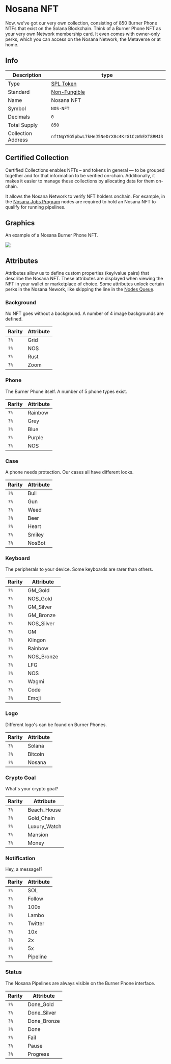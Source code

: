 # Nosana NFT

Now, we’ve got our very own collection, consisting of 850 Burner Phone NTFs that exist on the Solana Blockchain.
Think of a Burner Phone NFT as your very own Network membership card.
It even comes with owner-only perks, which you can access on the Nosana Network, the Metaverse or at home.

## Info

| Description        | type                                                                                                       |
|--------------------|------------------------------------------------------------------------------------------------------------|
| Type               | [SPL Token](https://spl.solana.com/token)                                                                  |
| Standard           | [Non-Fungible](https://docs.metaplex.com/programs/token-metadata/token-standard#the-non-fungible-standard) |
| Name               | Nosana NFT                                                                                                 |
| Symbol             | `NOS-NFT`                                                                                                  |
| Decimals           | `0`                                                                                                        |
| Total Supply       | `850`                                                                                                      |
| Collection Address | `nftNgYSG5pbwL7kHeJ5NeDrX8c4KrG1CzWhEXT8RMJ3`                                                              |

## Certified Collection

Certified Collections enables NFTs – and tokens in general — to be grouped together and for that information
to be verified on-chain.
Additionally, it makes it easier to manage these collections by allocating data for them on-chain.

It allows the Nosana Network to verify NFT holders onchain.
For example, in the [Nosana Jobs Program](programs/jobs) nodes are required to hold an Nosana NFT
to qualify for running pipelines.

## Graphics

An example of a Nosana Burner Phone NFT.

![](https://nosana.io/_nuxt/img/burner-phone.961bb5b.png)

## Attributes

Attributes allow us to define custom properties (key/value pairs) that describe the Nosana NFT.
These attributes are displayed when viewing the NFT in your wallet or marketplace of choice.
Some attributes unlock certain perks in the Nosana Nework,
like skipping the line in the [Nodes Queue](/programs/jobs#nodes-account).

### Background

No NFT goes without a background. A number of 4 image backgrounds are defined.

| Rarity | Attribute |
|--------|-----------|
| `?%`   | Grid      |
| `?%`   | NOS       |
| `?%`   | Rust      |
| `?%`   | Zoom      |

### Phone

The Burner Phone itself. A number of 5 phone types exist.

| Rarity | Attribute |
|--------|-----------|
| `?%`   | Rainbow   |
| `?%`   | Grey      |
| `?%`   | Blue      |
| `?%`   | Purple    |
| `?%`   | NOS       |

### Case

A phone needs protection. Our cases all have different looks.

| Rarity | Attribute |
|--------|-----------|
| `?%`   | Bull      |
| `?%`   | Gun       |
| `?%`   | Weed      |
| `?%`   | Beer      |
| `?%`   | Heart     |
| `?%`   | Smiley    |
| `?%`   | NosBot    |

### Keyboard

The peripherals to your device. Some keyboards are rarer than others.

| Rarity | Attribute   |
|--------|-------------|
| `?%`   | GM_Gold     |
| `?%`   | NOS_Gold    |
| `?%`   | GM_Silver   |
| `?%`   | GM_Bronze   |
| `?%`   | NOS_Silver  |
| `?%`   | GM          |
| `?%`   | Klingon     |
| `?%`   | Rainbow     |
| `?%`   | NOS_Bronze  |
| `?%`   | LFG         |
| `?%`   | NOS         |
| `?%`   | Wagmi       |
| `?%`   | Code        |
| `?%`   | Emoji       |

### Logo

Different logo's can be found on Burner Phones.

| Rarity | Attribute  |
|--------|------------|
| `?%`   | Solana     |
| `?%`   | Bitcoin    |
| `?%`   | Nosana     |

### Crypto Goal

What's your crypto goal?

| Rarity | Attribute    |
|--------|--------------|
| `?%`   | Beach_House  |
| `?%`   | Gold_Chain   |
| `?%`   | Luxury_Watch |
| `?%`   | Mansion      |
| `?%`   | Money        |

### Notification

Hey, a message!?

| Rarity | Attribute |
|--------|-----------|
| `?%`   | SOL       |
| `?%`   | Follow    |
| `?%`   | 100x      |
| `?%`   | Lambo     |
| `?%`   | Twitter   |
| `?%`   | 10x       |
| `?%`   | 2x        |
| `?%`   | 5x        |
| `?%`   | Pipeline  |

### Status

The Nosana Pipelines are always visible on the Burner Phone interface.

| Rarity | Attribute   |
|--------|-------------|
| `?%`   | Done_Gold   |
| `?%`   | Done_Silver |
| `?%`   | Done_Bronze |
| `?%`   | Done        |
| `?%`   | Fail        |
| `?%`   | Pause       |
| `?%`   | Progress    |
